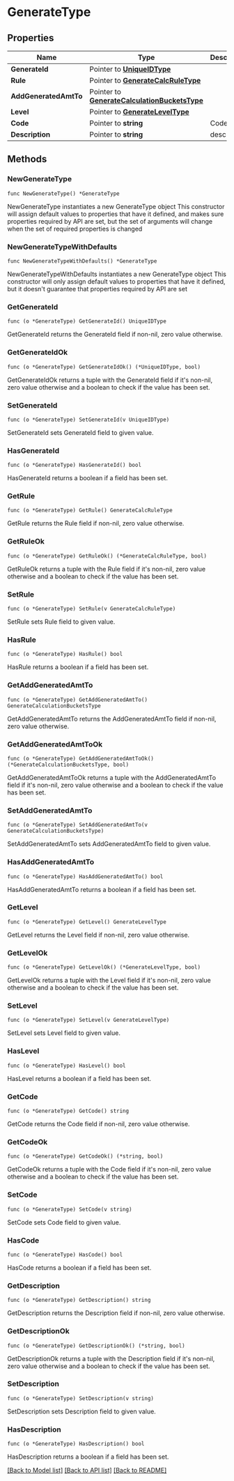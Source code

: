 # GenerateType

## Properties

Name | Type | Description | Notes
------------ | ------------- | ------------- | -------------
**GenerateId** | Pointer to [**UniqueIDType**](UniqueIDType.md) |  | [optional] 
**Rule** | Pointer to [**GenerateCalcRuleType**](GenerateCalcRuleType.md) |  | [optional] 
**AddGeneratedAmtTo** | Pointer to [**GenerateCalculationBucketsType**](GenerateCalculationBucketsType.md) |  | [optional] 
**Level** | Pointer to [**GenerateLevelType**](GenerateLevelType.md) |  | [optional] 
**Code** | Pointer to **string** | Code. | [optional] 
**Description** | Pointer to **string** | description. | [optional] 

## Methods

### NewGenerateType

`func NewGenerateType() *GenerateType`

NewGenerateType instantiates a new GenerateType object
This constructor will assign default values to properties that have it defined,
and makes sure properties required by API are set, but the set of arguments
will change when the set of required properties is changed

### NewGenerateTypeWithDefaults

`func NewGenerateTypeWithDefaults() *GenerateType`

NewGenerateTypeWithDefaults instantiates a new GenerateType object
This constructor will only assign default values to properties that have it defined,
but it doesn't guarantee that properties required by API are set

### GetGenerateId

`func (o *GenerateType) GetGenerateId() UniqueIDType`

GetGenerateId returns the GenerateId field if non-nil, zero value otherwise.

### GetGenerateIdOk

`func (o *GenerateType) GetGenerateIdOk() (*UniqueIDType, bool)`

GetGenerateIdOk returns a tuple with the GenerateId field if it's non-nil, zero value otherwise
and a boolean to check if the value has been set.

### SetGenerateId

`func (o *GenerateType) SetGenerateId(v UniqueIDType)`

SetGenerateId sets GenerateId field to given value.

### HasGenerateId

`func (o *GenerateType) HasGenerateId() bool`

HasGenerateId returns a boolean if a field has been set.

### GetRule

`func (o *GenerateType) GetRule() GenerateCalcRuleType`

GetRule returns the Rule field if non-nil, zero value otherwise.

### GetRuleOk

`func (o *GenerateType) GetRuleOk() (*GenerateCalcRuleType, bool)`

GetRuleOk returns a tuple with the Rule field if it's non-nil, zero value otherwise
and a boolean to check if the value has been set.

### SetRule

`func (o *GenerateType) SetRule(v GenerateCalcRuleType)`

SetRule sets Rule field to given value.

### HasRule

`func (o *GenerateType) HasRule() bool`

HasRule returns a boolean if a field has been set.

### GetAddGeneratedAmtTo

`func (o *GenerateType) GetAddGeneratedAmtTo() GenerateCalculationBucketsType`

GetAddGeneratedAmtTo returns the AddGeneratedAmtTo field if non-nil, zero value otherwise.

### GetAddGeneratedAmtToOk

`func (o *GenerateType) GetAddGeneratedAmtToOk() (*GenerateCalculationBucketsType, bool)`

GetAddGeneratedAmtToOk returns a tuple with the AddGeneratedAmtTo field if it's non-nil, zero value otherwise
and a boolean to check if the value has been set.

### SetAddGeneratedAmtTo

`func (o *GenerateType) SetAddGeneratedAmtTo(v GenerateCalculationBucketsType)`

SetAddGeneratedAmtTo sets AddGeneratedAmtTo field to given value.

### HasAddGeneratedAmtTo

`func (o *GenerateType) HasAddGeneratedAmtTo() bool`

HasAddGeneratedAmtTo returns a boolean if a field has been set.

### GetLevel

`func (o *GenerateType) GetLevel() GenerateLevelType`

GetLevel returns the Level field if non-nil, zero value otherwise.

### GetLevelOk

`func (o *GenerateType) GetLevelOk() (*GenerateLevelType, bool)`

GetLevelOk returns a tuple with the Level field if it's non-nil, zero value otherwise
and a boolean to check if the value has been set.

### SetLevel

`func (o *GenerateType) SetLevel(v GenerateLevelType)`

SetLevel sets Level field to given value.

### HasLevel

`func (o *GenerateType) HasLevel() bool`

HasLevel returns a boolean if a field has been set.

### GetCode

`func (o *GenerateType) GetCode() string`

GetCode returns the Code field if non-nil, zero value otherwise.

### GetCodeOk

`func (o *GenerateType) GetCodeOk() (*string, bool)`

GetCodeOk returns a tuple with the Code field if it's non-nil, zero value otherwise
and a boolean to check if the value has been set.

### SetCode

`func (o *GenerateType) SetCode(v string)`

SetCode sets Code field to given value.

### HasCode

`func (o *GenerateType) HasCode() bool`

HasCode returns a boolean if a field has been set.

### GetDescription

`func (o *GenerateType) GetDescription() string`

GetDescription returns the Description field if non-nil, zero value otherwise.

### GetDescriptionOk

`func (o *GenerateType) GetDescriptionOk() (*string, bool)`

GetDescriptionOk returns a tuple with the Description field if it's non-nil, zero value otherwise
and a boolean to check if the value has been set.

### SetDescription

`func (o *GenerateType) SetDescription(v string)`

SetDescription sets Description field to given value.

### HasDescription

`func (o *GenerateType) HasDescription() bool`

HasDescription returns a boolean if a field has been set.


[[Back to Model list]](../README.md#documentation-for-models) [[Back to API list]](../README.md#documentation-for-api-endpoints) [[Back to README]](../README.md)


